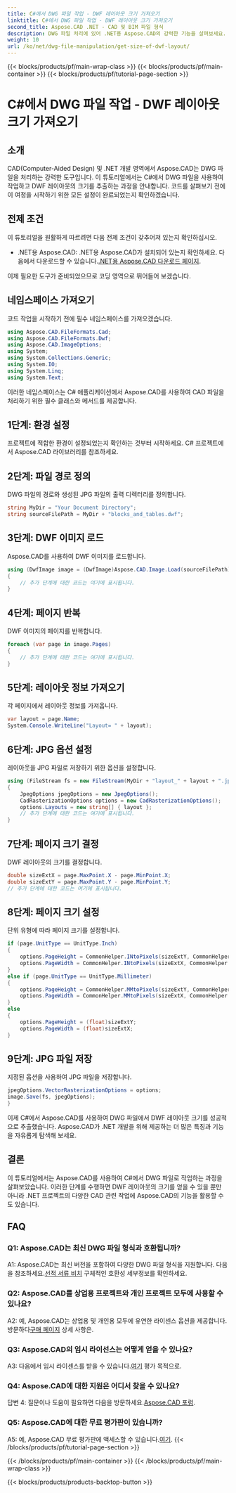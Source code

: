 ```yaml
---
title: C#에서 DWG 파일 작업 - DWF 레이아웃 크기 가져오기
linktitle: C#에서 DWG 파일 작업 - DWF 레이아웃 크기 가져오기
second_title: Aspose.CAD .NET - CAD 및 BIM 파일 형식
description: DWG 파일 처리에 있어 .NET용 Aspose.CAD의 강력한 기능을 살펴보세요. C#을 사용하여 DWF 레이아웃 크기를 쉽게 추출하는 방법을 알아보세요.
weight: 10
url: /ko/net/dwg-file-manipulation/get-size-of-dwf-layout/
---
```


{{< blocks/products/pf/main-wrap-class >}}
{{< blocks/products/pf/main-container >}}
{{< blocks/products/pf/tutorial-page-section >}}

# C#에서 DWG 파일 작업 - DWF 레이아웃 크기 가져오기

## 소개

CAD(Computer-Aided Design) 및 .NET 개발 영역에서 Aspose.CAD는 DWG 파일을 처리하는 강력한 도구입니다. 이 튜토리얼에서는 C#에서 DWG 파일을 사용하여 작업하고 DWF 레이아웃의 크기를 추출하는 과정을 안내합니다. 코드를 살펴보기 전에 이 여정을 시작하기 위한 모든 설정이 완료되었는지 확인하겠습니다.

## 전제 조건

이 튜토리얼을 원활하게 따르려면 다음 전제 조건이 갖추어져 있는지 확인하십시오.

-  .NET용 Aspose.CAD: .NET용 Aspose.CAD가 설치되어 있는지 확인하세요. 다음에서 다운로드할 수 있습니다.[.NET용 Aspose.CAD 다운로드 페이지](https://releases.aspose.com/cad/net/).

이제 필요한 도구가 준비되었으므로 코딩 영역으로 뛰어들어 보겠습니다.

## 네임스페이스 가져오기

코드 작업을 시작하기 전에 필수 네임스페이스를 가져오겠습니다.

```csharp
using Aspose.CAD.FileFormats.Cad;
using Aspose.CAD.FileFormats.Dwf;
using Aspose.CAD.ImageOptions;
using System;
using System.Collections.Generic;
using System.IO;
using System.Linq;
using System.Text;
```

이러한 네임스페이스는 C# 애플리케이션에서 Aspose.CAD를 사용하여 CAD 파일을 처리하기 위한 필수 클래스와 메서드를 제공합니다.

## 1단계: 환경 설정

프로젝트에 적합한 환경이 설정되었는지 확인하는 것부터 시작하세요. C# 프로젝트에서 Aspose.CAD 라이브러리를 참조하세요.

## 2단계: 파일 경로 정의

DWG 파일의 경로와 생성된 JPG 파일의 출력 디렉터리를 정의합니다.

```csharp
string MyDir = "Your Document Directory";
string sourceFilePath = MyDir + "blocks_and_tables.dwf";
```

## 3단계: DWF 이미지 로드

Aspose.CAD를 사용하여 DWF 이미지를 로드합니다.

```csharp
using (DwfImage image = (DwfImage)Aspose.CAD.Image.Load(sourceFilePath))
{
    // 추가 단계에 대한 코드는 여기에 표시됩니다.
}
```

## 4단계: 페이지 반복

DWF 이미지의 페이지를 반복합니다.

```csharp
foreach (var page in image.Pages)
{
    // 추가 단계에 대한 코드는 여기에 표시됩니다.
}
```

## 5단계: 레이아웃 정보 가져오기

각 페이지에서 레이아웃 정보를 가져옵니다.

```csharp
var layout = page.Name;
System.Console.WriteLine("Layout= " + layout);
```

## 6단계: JPG 옵션 설정

레이아웃을 JPG 파일로 저장하기 위한 옵션을 설정합니다.

```csharp
using (FileStream fs = new FileStream(MyDir + "layout_" + layout + ".jpg", FileMode.Create))
{
    JpegOptions jpegOptions = new JpegOptions();
    CadRasterizationOptions options = new CadRasterizationOptions();
    options.Layouts = new string[] { layout };
    // 추가 단계에 대한 코드는 여기에 표시됩니다.
}
```

## 7단계: 페이지 크기 결정

DWF 레이아웃의 크기를 결정합니다.

```csharp
double sizeExtX = page.MaxPoint.X - page.MinPoint.X;
double sizeExtY = page.MaxPoint.Y - page.MinPoint.Y;
// 추가 단계에 대한 코드는 여기에 표시됩니다.
```

## 8단계: 페이지 크기 설정

단위 유형에 따라 페이지 크기를 설정합니다.

```csharp
if (page.UnitType == UnitType.Inch)
{
    options.PageHeight = CommonHelper.INtoPixels(sizeExtY, CommonHelper.DPI);
    options.PageWidth = CommonHelper.INtoPixels(sizeExtX, CommonHelper.DPI);
}
else if (page.UnitType == UnitType.Millimeter)
{
    options.PageHeight = CommonHelper.MMtoPixels(sizeExtY, CommonHelper.DPI);
    options.PageWidth = CommonHelper.MMtoPixels(sizeExtX, CommonHelper.DPI);
}
else
{
    options.PageHeight = (float)sizeExtY;
    options.PageWidth = (float)sizeExtX;
}
```

## 9단계: JPG 파일 저장

지정된 옵션을 사용하여 JPG 파일을 저장합니다.

```csharp
jpegOptions.VectorRasterizationOptions = options;
image.Save(fs, jpegOptions);
}
```

이제 C#에서 Aspose.CAD를 사용하여 DWG 파일에서 DWF 레이아웃 크기를 성공적으로 추출했습니다. Aspose.CAD가 .NET 개발을 위해 제공하는 더 많은 특징과 기능을 자유롭게 탐색해 보세요.

## 결론

이 튜토리얼에서는 Aspose.CAD를 사용하여 C#에서 DWG 파일로 작업하는 과정을 살펴보았습니다. 이러한 단계를 수행하면 DWF 레이아웃의 크기를 얻을 수 있을 뿐만 아니라 .NET 프로젝트의 다양한 CAD 관련 작업에 Aspose.CAD의 기능을 활용할 수도 있습니다.

## FAQ

### Q1: Aspose.CAD는 최신 DWG 파일 형식과 호환됩니까?

 A1: Aspose.CAD는 최신 버전을 포함하여 다양한 DWG 파일 형식을 지원합니다. 다음을 참조하세요.[선적 서류 비치](https://reference.aspose.com/cad/net/) 구체적인 호환성 세부정보를 확인하세요.

### Q2: Aspose.CAD를 상업용 프로젝트와 개인 프로젝트 모두에 사용할 수 있나요?

 A2: 예, Aspose.CAD는 상업용 및 개인용 모두에 유연한 라이센스 옵션을 제공합니다. 방문하다[구매 페이지](https://purchase.aspose.com/buy) 상세 사항은.

### Q3: Aspose.CAD의 임시 라이선스는 어떻게 얻을 수 있나요?

 A3: 다음에서 임시 라이센스를 받을 수 있습니다.[여기](https://purchase.aspose.com/temporary-license/) 평가 목적으로.

### Q4: Aspose.CAD에 대한 지원은 어디서 찾을 수 있나요?

답변 4: 질문이나 도움이 필요하면 다음을 방문하세요.[Aspose.CAD 포럼](https://forum.aspose.com/c/cad/19).

### Q5: Aspose.CAD에 대한 무료 평가판이 있습니까?

 A5: 예, Aspose.CAD 무료 평가판에 액세스할 수 있습니다.[여기](https://releases.aspose.com/).
{{< /blocks/products/pf/tutorial-page-section >}}

{{< /blocks/products/pf/main-container >}}
{{< /blocks/products/pf/main-wrap-class >}}

{{< blocks/products/products-backtop-button >}}
